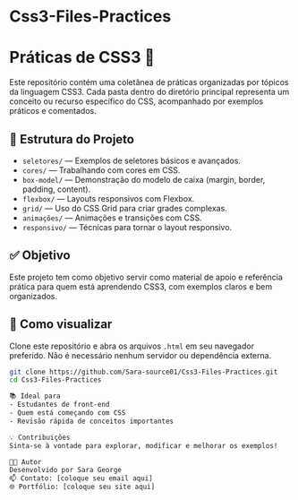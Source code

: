 # Css3-Files-Practices
# Práticas de CSS3 🎨

Este repositório contém uma coletânea de práticas organizadas por tópicos da linguagem CSS3. Cada pasta dentro do diretório principal representa um conceito ou recurso específico do CSS, acompanhado por exemplos práticos e comentados.

## 📁 Estrutura do Projeto

- `seletores/` — Exemplos de seletores básicos e avançados.
- `cores/` — Trabalhando com cores em CSS.
- `box-model/` — Demonstração do modelo de caixa (margin, border, padding, content).
- `flexbox/` — Layouts responsivos com Flexbox.
- `grid/` — Uso do CSS Grid para criar grades complexas.
- `animações/` — Animações e transições com CSS.
- `responsivo/` — Técnicas para tornar o layout responsivo.

## ✅ Objetivo

Este projeto tem como objetivo servir como material de apoio e referência prática para quem está aprendendo CSS3, com exemplos claros e bem organizados.

## 🚀 Como visualizar

Clone este repositório e abra os arquivos `.html` em seu navegador preferido. Não é necessário nenhum servidor ou dependência externa.

```bash
git clone https://github.com/Sara-source01/Css3-Files-Practices.git
cd Css3-Files-Practices

📚 Ideal para  
- Estudantes de front-end  
- Quem está começando com CSS  
- Revisão rápida de conceitos importantes

💡 Contribuições
Sinta-se à vontade para explorar, modificar e melhorar os exemplos!

🧑‍💻 Autor
Desenvolvido por Sara George
📫 Contato: [coloque seu email aqui]
🌐 Portfólio: [coloque seu site aqui]






